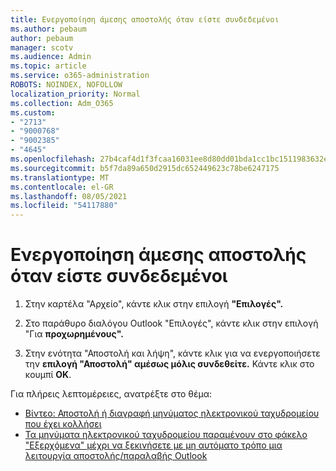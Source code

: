 ```yaml
---
title: Ενεργοποίηση άμεσης αποστολής όταν είστε συνδεδεμένοι
ms.author: pebaum
author: pebaum
manager: scotv
ms.audience: Admin
ms.topic: article
ms.service: o365-administration
ROBOTS: NOINDEX, NOFOLLOW
localization_priority: Normal
ms.collection: Adm_O365
ms.custom:
- "2713"
- "9000768"
- "9002385"
- "4645"
ms.openlocfilehash: 27b4caf4d1f3fcaa16031ee8d80dd01bda1cc1bc1511983632ebbabf82f8ecbc
ms.sourcegitcommit: b5f7da89a650d2915dc652449623c78be6247175
ms.translationtype: MT
ms.contentlocale: el-GR
ms.lasthandoff: 08/05/2021
ms.locfileid: "54117880"
---
```

# <a name="enable-send-immediately-when-connected"></a>Ενεργοποίηση άμεσης αποστολής όταν είστε συνδεδεμένοι
 
1. Στην καρτέλα "Αρχείο", κάντε κλικ στην επιλογή **"Επιλογές".**

2. Στο παράθυρο διαλόγου Outlook "Επιλογές", κάντε κλικ στην επιλογή "Για **προχωρημένους".**

3. Στην ενότητα "Αποστολή και λήψη", κάντε κλικ για να ενεργοποιήσετε την **επιλογή "Αποστολή" αμέσως μόλις συνδεθείτε.** Κάντε κλικ στο κουμπί **OK**.

Για πλήρεις λεπτομέρειες, ανατρέξτε στο θέμα:
- [Βίντεο: Αποστολή ή διαγραφή μηνύματος ηλεκτρονικού ταχυδρομείου που έχει κολλήσει](https://support.office.com/article/Video-Send-or-delete-an-email-stuck-in-your-outbox-26d5d34a-4e5f-444a-a9e8-44db04a94dec) 
- [Τα μηνύματα ηλεκτρονικού ταχυδρομείου παραμένουν στο φάκελο "Εξερχόμενα" μέχρι να ξεκινήσετε με μη αυτόματο τρόπο μια λειτουργία αποστολής/παραλαβής Outlook](https://support.microsoft.com/help/2797572/email-stays-in-the-outbox-folder-until-you-manually-initiate-a-send-re)
